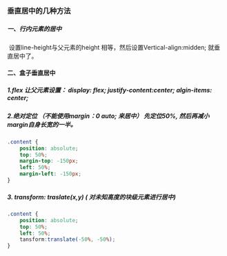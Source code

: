### 垂直居中的几种方法

##### 一、行内元素的居中

​     设置line-height与父元素的height  相等，然后设置Vertical-align:midden; 就垂直居中了。

#### 二、盒子垂直居中

##### 1.flex   让父元素设置： display:  flex;  justify-content:center;  algin-items: center;   

##### 2.绝对定位 （不能使用margin：0 auto; 来居中） 先定位50%, 然后再减小margin自身长宽的一半。

```css
.content {
    position: absolute;
    top: 50%;
    margin-top: -150px;
    left: 50%;
    margin-left: -150px;
}
```

##### 3. transform:  traslate(x,y)     (    对未知高度的块级元素进行居中)

```css
.content {
    position: absolute;
    top: 50%;
    left: 50%;
    tansform:translate(-50%, -50%);
}
```




